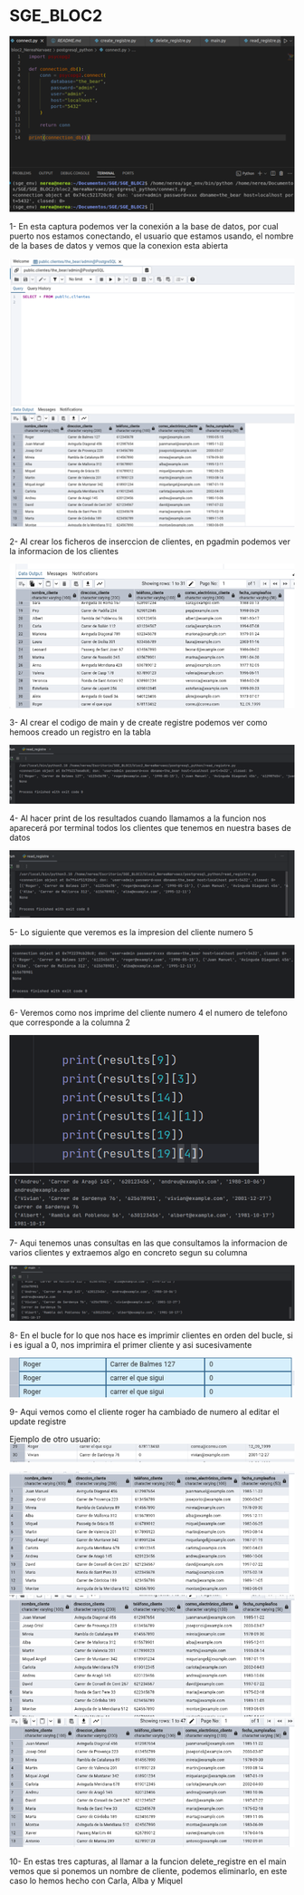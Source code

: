# SGE_BLOC2

![](/bloc2_NereaNarvaez/imagenes/printConnect.png)

1- En esta captura podemos ver la conexión a la base de datos, por cual puerto nos estamos conectando, el usuario que estamos usando, el nombre de la bases de datos y vemos que la conexion esta abierta

![](/bloc2_NereaNarvaez/imagenes/parte2.png)

2- Al crear los ficheros de inserccion de clientes, en pgadmin podemos ver la informacion de los clientes

![](/bloc2_NereaNarvaez/imagenes/parte3.png)

3- Al crear el codigo de main y de create registre podemos ver como hemoos creado un registro en la tabla

![](/bloc2_NereaNarvaez/imagenes/img.png)

4- Al hacer print de los resultados cuando llamamos a la funcion nos aparecerá por terminal todos los clientes que tenemos en nuestra bases de datos

![](/bloc2_NereaNarvaez/imagenes/img_1.png)

5- Lo siguiente que veremos es la impresion del cliente numero 5

![](/bloc2_NereaNarvaez/imagenes/img_2.png)

6- Veremos como nos imprime del cliente numero 4 el numero de telefono que corresponde a la columna 2

![](/bloc2_NereaNarvaez/imagenes/img_4.png)
![](/bloc2_NereaNarvaez/imagenes/img_3.png)

7- Aqui tenemos unas consultas en las que consultamos la informacion de varios clientes y extraemos algo en concreto segun su columna

![](/bloc2_NereaNarvaez/imagenes/img_5.png)

8- En el bucle for lo que nos hace es imprimir clientes en orden del bucle, si i es igual a 0, nos imprimira el primer cliente y asi sucesivamente

![](/bloc2_NereaNarvaez/imagenes/img_6.png)

9- Aqui vemos como el cliente roger ha cambiado de numero al editar el update registre

Ejemplo de otro usuario:
![](/bloc2_NereaNarvaez/imagenes/img_7.png)

![](/bloc2_NereaNarvaez/imagenes/img_8.png)
![](/bloc2_NereaNarvaez/imagenes/img_9.png)
![](/bloc2_NereaNarvaez/imagenes/img_10.png)

10- En estas tres capturas, al llamar a la funcion delete_registre en el main vemos que si ponemos un nombre de cliente, podemos eliminarlo, en este caso lo hemos hecho con Carla, Alba y Miquel


